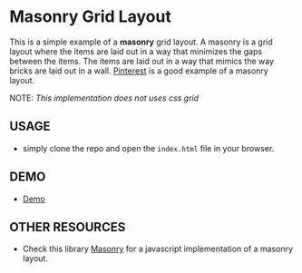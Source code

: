 # Masonry Grid Layout

This is a simple example of a **masonry** grid layout. A masonry is a grid layout where the items are laid out in a way that minimizes the gaps between the items. The items are laid out in a way that mimics the way bricks are laid out in a wall. [Pinterest](https://www.pinterest.com/) is a good example of a masonry layout.

NOTE: _This implementation does not uses css grid_

## USAGE

- simply clone the repo and open the `index.html` file in your browser.

## DEMO

- [Demo](https://emanuelefavero.github.io/masonry/)

## OTHER RESOURCES

- Check this library [Masonry](https://masonry.desandro.com/) for a javascript implementation of a masonry layout.
